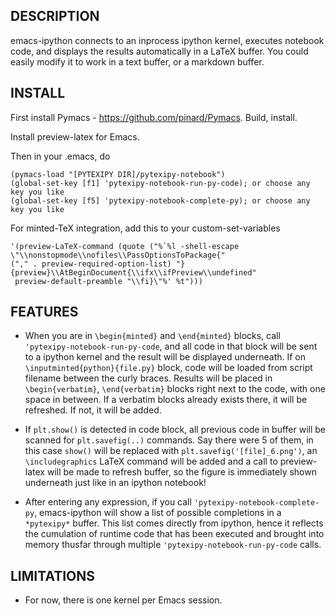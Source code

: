 ## DESCRIPTION

emacs-ipython connects to an inprocess ipython kernel, executes
notebook code, and displays the results automatically in a LaTeX
buffer. You could easily modify it to work in a text buffer, or a
markdown buffer.

## INSTALL

First install Pymacs - https://github.com/pinard/Pymacs. Build, install.

Install preview-latex for Emacs.

Then in your .emacs, do

```
(pymacs-load "[PYTEXIPY DIR]/pytexipy-notebook")
(global-set-key [f1] 'pytexipy-notebook-run-py-code); or choose any key you like
(global-set-key [f5] 'pytexipy-notebook-complete-py); or choose any key you like
```

For minted-TeX integration, add this to your custom-set-variables

```
'(preview-LaTeX-command (quote ("%`%l -shell-escape \"\\nonstopmode\\nofiles\\PassOptionsToPackage{"
("," . preview-required-option-list) "}{preview}\\AtBeginDocument{\\ifx\\ifPreview\\undefined"
 preview-default-preamble "\\fi}\"%' %t")))
 ```

## FEATURES

* When you are in `\begin{minted}` and `\end{minted}` blocks, call
`'pytexipy-notebook-run-py-code`, and all code in that block will be
sent to a ipython kernel and the result will be displayed
underneath. If on `\inputminted{python}{file.py}` block, code will be
loaded from script filename between the curly braces. Results will be
placed in `\begin{verbatim}`, `\end{verbatim}` blocks right next to
the code, with one space in between. If a verbatim blocks already
exists there, it will be refreshed. If not, it will be added.

* If `plt.show()` is detected in code block, all previous code in
buffer will be scanned for `plt.savefig(..)` commands. Say there were
5 of them, in this case `show()` will be replaced with
`plt.savefig('[file]_6.png')`, an `\includegraphics` LaTeX command
will be added and a call to preview-latex will be made to refresh
buffer, so the figure is immediately shown underneath just like in an
ipython notebook!

* After entering any expression, if you call
`'pytexipy-notebook-complete-py`, emacs-ipython will show a list of
possible completions in a `*pytexipy*` buffer. This list comes
directly from ipython, hence it reflects the cumulation of runtime
code that has been executed and brought into memory thusfar through
multiple `'pytexipy-notebook-run-py-code` calls. 

## LIMITATIONS

* For now, there is one kernel per Emacs session. 